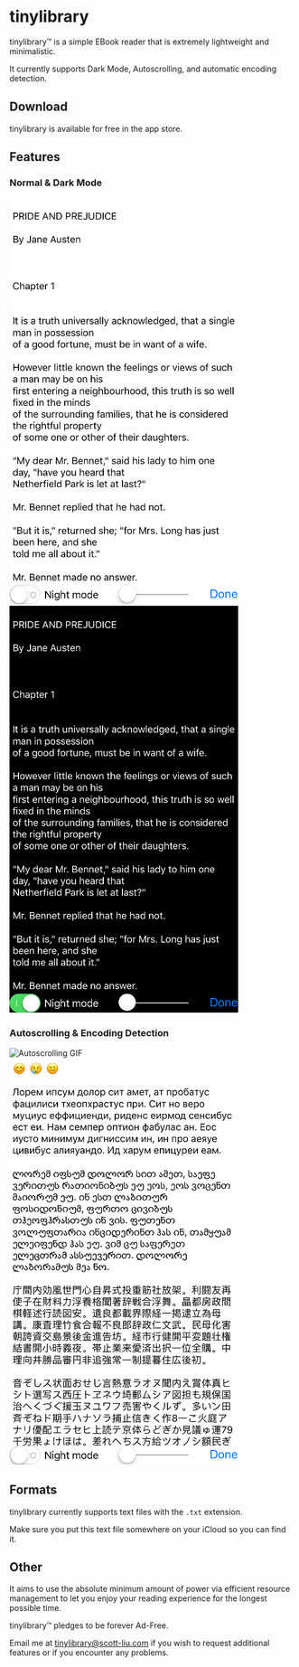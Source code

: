 # tinylibrary

tinylibrary™ is a simple EBook reader that is extremely lightweight and minimalistic.

It currently supports Dark Mode, Autoscrolling, and automatic encoding detection.

## Download

tinylibrary is available for free in the app store.

## Features
### Normal & Dark Mode
![Normal Mode Image](./tinylibrary/Screenshots/iphone1S.PNG)
![Dark Mode Image](./tinylibrary/Screenshots/iphone2S.PNG)

### Autoscrolling & Encoding Detection
![Autoscrolling GIF](./tinylibrary/Screenshots/autoscroll.gif)
![Encoding Detection Image](./tinylibrary/Screenshots/iphone3S.PNG)

## Formats

tinylibrary currently supports text files with the `.txt` extension.

Make sure you put this text file somewhere on your iCloud so you can find it.

## Other

It aims to use the absolute minimum amount of power via efficient resource management to let you enjoy your reading experience for the longest possible time.

tinylibrary™ pledges to be forever Ad-Free.

Email me at tinylibrary@scott-liu.com if you wish to request additional features or if you encounter any problems.
